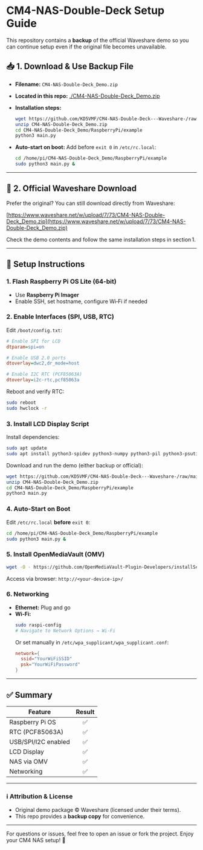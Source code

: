 
# CM4-NAS-Double-Deck Setup Guide

This repository contains a **backup** of the official Waveshare demo so you can continue setup even if the original file becomes unavailable.

## 📥 1. Download & Use Backup File

- **Filename:** `CM4-NAS-Double-Deck_Demo.zip`  
- **Located in this repo:** [./CM4-NAS-Double-Deck_Demo.zip](./CM4-NAS-Double-Deck_Demo.zip)
- **Installation steps:**
  ```bash
  wget https://github.com/KD5VMF/CM4-NAS-Double-Deck---Waveshare-/raw/main/CM4-NAS-Double-Deck_Demo.zip
  unzip CM4-NAS-Double-Deck_Demo.zip
  cd CM4-NAS-Double-Deck_Demo/RaspberryPi/example
  python3 main.py
  ```

- **Auto-start on boot:** Add before `exit 0` in `/etc/rc.local`:
  ```bash
  cd /home/pi/CM4-NAS-Double-Deck_Demo/RaspberryPi/example
  sudo python3 main.py &
  ```

---

## 🔗 2. Official Waveshare Download

Prefer the original? You can still download directly from Waveshare:

[https://www.waveshare.net/w/upload/7/73/CM4-NAS-Double-Deck_Demo.zip](https://www.waveshare.net/w/upload/7/73/CM4-NAS-Double-Deck_Demo.zip)

Check the demo contents and follow the same installation steps in section 1.

---

## 🧰 Setup Instructions

### 1. Flash Raspberry Pi OS Lite (64-bit)
- Use **Raspberry Pi Imager**
- Enable SSH, set hostname, configure Wi‑Fi if needed

### 2. Enable Interfaces (SPI, USB, RTC)

Edit `/boot/config.txt`:
```ini
# Enable SPI for LCD
dtparam=spi=on

# Enable USB 2.0 ports
dtoverlay=dwc2,dr_mode=host

# Enable I2C RTC (PCF85063A)
dtoverlay=i2c-rtc,pcf85063a
```

Reboot and verify RTC:
```bash
sudo reboot
sudo hwclock -r
```

### 3. Install LCD Display Script

Install dependencies:
```bash
sudo apt update
sudo apt install python3-spidev python3-numpy python3-pil python3-psutil -y
```

Download and run the demo (either backup or official):
```bash
wget https://github.com/KD5VMF/CM4-NAS-Double-Deck---Waveshare-/raw/main/CM4-NAS-Double-Deck_Demo.zip
unzip CM4-NAS-Double-Deck_Demo.zip
cd CM4-NAS-Double-Deck_Demo/RaspberryPi/example
python3 main.py
```

### 4. Auto-Start on Boot

Edit `/etc/rc.local` **before** `exit 0`:
```bash
cd /home/pi/CM4-NAS-Double-Deck_Demo/RaspberryPi/example
sudo python3 main.py &
```

### 5. Install OpenMediaVault (OMV)

```bash
wget -O - https://github.com/OpenMediaVault-Plugin-Developers/installScript/raw/master/install | sudo bash
```
Access via browser: `http://<your-device-ip>/`

### 6. Networking

- **Ethernet:** Plug and go  
- **Wi‑Fi:**  
  ```bash
  sudo raspi-config
  # Navigate to Network Options → Wi‑Fi
  ```  
  Or set manually in `/etc/wpa_supplicant/wpa_supplicant.conf`:
  ```conf
  network={
    ssid="YourWiFiSSID"
    psk="YourWiFiPassword"
  }
  ```

---

## ✅ Summary

| Feature               | Result |
|-----------------------|:------:|
| Raspberry Pi OS       | ✅     |
| RTC (PCF85063A)       | ✅     |
| USB/SPI/I2C enabled   | ✅     |
| LCD Display           | ✅     |
| NAS via OMV           | ✅     |
| Networking            | ✅     |

---

### ℹ️ Attribution & License

- Original demo package © Waveshare (licensed under their terms).  
- This repo provides a **backup copy** for convenience.

---

For questions or issues, feel free to open an issue or fork the project. Enjoy your CM4 NAS setup! 🚀
